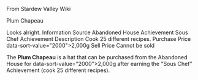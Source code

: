 From Stardew Valley Wiki

Plum Chapeau

Looks alright. Information Source Abandoned House Achievement Sous Chef Achievement Description Cook 25 different recipes. Purchase Price data-sort-value="2000"&gt;2,000g Sell Price Cannot be sold

The **Plum Chapeau** is a hat that can be purchased from the Abandoned House for data-sort-value="2000"&gt;2,000g after earning the "Sous Chef" Achievement (cook 25 different recipes).